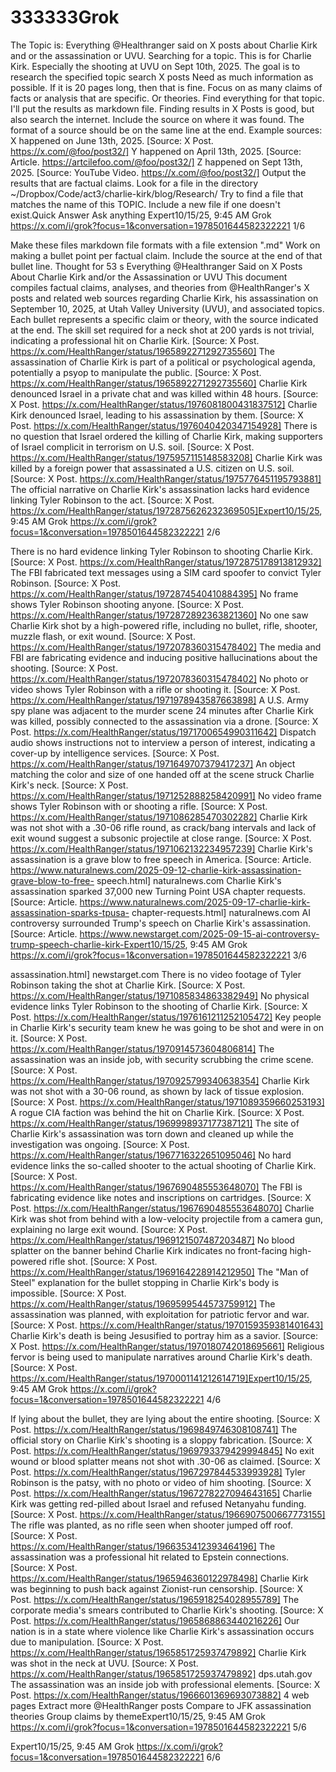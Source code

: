 # 333333Grok

The Topic is: Everything @Healthranger said on X posts about 
Charlie Kirk and or the assassination or UVU.
Searching for a topic.
This is for Charlie Kirk. Especially the shooting at UVU on Sept 
10th, 2025. The goal is to research the specified topic search X 
posts
Need as much information as possible. If it is 20 pages long, 
then that is fine. Focus on as many claims of facts or 
analysis that are specific. Or theories. 
Find everything for that topic. I'll put the results as 
markdown file.
Finding results in X Posts is good, but also search the 
internet.
Include the source on where it was found.
The format of a source should be on the same line at the 
end.
Example sources:
X happened on June 13th, 2025. [Source: X Post. 
https://x.com/@foo/post32/]
Y happened on April 13th, 2025. [Source: Article. 
https://artcilefoo.com/@foo/post32/]
Z happened on Sept 13th, 2025. [Source: YouTube 
Video. https://x.com/@foo/post32/]
Output the results that are factual claims.
Look for a file in the directory 
~/Dropbox/Code/act3/charlie-kirk/blog/Research/
Try to find a file that matches the name of this TOPIC. 
Include a new file if one doesn't exist.Quick Answer
Ask anything
Expert10/15/25, 9:45 AM Grok
https://x.com/i/grok?focus=1&conversation=1978501644582322221 1/6

Make these files markdown file formats with a file extension 
".md"
Work on making a bullet point per factual claim. Include the 
source at the end of that bullet line.
Thought for 53 s
Everything @Healthranger Said on X Posts 
About Charlie Kirk and/or the 
Assassination or UVU
This document compiles factual claims, analyses, and theories from @HealthRanger's X posts and 
related web sources regarding Charlie Kirk, his assassination on September 10, 2025, at Utah 
Valley University (UVU), and associated topics. Each bullet represents a specific claim or theory, 
with the source indicated at the end.
The skill set required for a neck shot at 200 yards is not trivial, indicating a professional hit on 
Charlie Kirk. [Source: X Post. https://x.com/HealthRanger/status/1965892271292735560]
The assassination of Charlie Kirk is part of a political or psychological agenda, potentially a 
psyop to manipulate the public. [Source: X Post. 
https://x.com/HealthRanger/status/1965892271292735560]
Charlie Kirk denounced Israel in a private chat and was killed within 48 hours. [Source: X Post. 
https://x.com/HealthRanger/status/1976081800431837512]
Charlie Kirk denounced Israel, leading to his assassination by them. [Source: X Post. 
https://x.com/HealthRanger/status/1976040420347154928]
There is no question that Israel ordered the killing of Charlie Kirk, making supporters of Israel 
complicit in terrorism on U.S. soil. [Source: X Post. 
https://x.com/HealthRanger/status/1975957115148583208]
Charlie Kirk was killed by a foreign power that assassinated a U.S. citizen on U.S. soil. [Source: 
X Post. https://x.com/HealthRanger/status/1975776451195793881]
The official narrative on Charlie Kirk's assassination lacks hard evidence linking Tyler 
Robinson to the act. [Source: X Post. 
https://x.com/HealthRanger/status/1972875626232369505]Expert10/15/25, 9:45 AM Grok
https://x.com/i/grok?focus=1&conversation=1978501644582322221 2/6

There is no hard evidence linking Tyler Robinson to shooting Charlie Kirk. [Source: X Post. 
https://x.com/HealthRanger/status/1972875178913812932]
The FBI fabricated text messages using a SIM card spoofer to convict Tyler Robinson. [Source: 
X Post. https://x.com/HealthRanger/status/1972874540410884395]
No frame shows Tyler Robinson shooting anyone. [Source: X Post. 
https://x.com/HealthRanger/status/1972872892363821360]
No one saw Charlie Kirk shot by a high-powered rifle, including no bullet, rifle, shooter, muzzle 
flash, or exit wound. [Source: X Post. 
https://x.com/HealthRanger/status/1972078360315478402]
The media and FBI are fabricating evidence and inducing positive hallucinations about the 
shooting. [Source: X Post. https://x.com/HealthRanger/status/1972078360315478402]
No photo or video shows Tyler Robinson with a rifle or shooting it. [Source: X Post. 
https://x.com/HealthRanger/status/1971978943587663898]
A U.S. Army spy plane was adjacent to the murder scene 24 minutes after Charlie Kirk was 
killed, possibly connected to the assassination via a drone. [Source: X Post. 
https://x.com/HealthRanger/status/1971700654990311642]
Dispatch audio shows instructions not to interview a person of interest, indicating a cover-up 
by intelligence services. [Source: X Post. 
https://x.com/HealthRanger/status/1971649707379417237]
An object matching the color and size of one handed off at the scene struck Charlie Kirk's 
neck. [Source: X Post. https://x.com/HealthRanger/status/1971252888258420991]
No video frame shows Tyler Robinson with or shooting a rifle. [Source: X Post. 
https://x.com/HealthRanger/status/1971086285470302282]
Charlie Kirk was not shot with a .30-06 rifle round, as crack/bang intervals and lack of exit 
wound suggest a subsonic projectile at close range. [Source: X Post. 
https://x.com/HealthRanger/status/1971062132234957239]
Charlie Kirk's assassination is a grave blow to free speech in America. [Source: Article. 
https://www.naturalnews.com/2025-09-12-charlie-kirk-assassination-grave-blow-to-free-
speech.html] naturalnews.com
Charlie Kirk's assassination sparked 37,000 new Turning Point USA chapter requests. [Source: 
Article. https://www.naturalnews.com/2025-09-17-charlie-kirk-assassination-sparks-tpusa-
chapter-requests.html] naturalnews.com
AI controversy surrounded Trump's speech on Charlie Kirk's assassination. [Source: Article. 
https://www.newstarget.com/2025-09-15-ai-controversy-trump-speech-charlie-kirk-Expert10/15/25, 9:45 AM Grok
https://x.com/i/grok?focus=1&conversation=1978501644582322221 3/6

assassination.html] newstarget.com
There is no video footage of Tyler Robinson taking the shot at Charlie Kirk. [Source: X Post. 
https://x.com/HealthRanger/status/1971085834863382949]
No physical evidence links Tyler Robinson to the shooting of Charlie Kirk. [Source: X Post. 
https://x.com/HealthRanger/status/1976161211252105472]
Key people in Charlie Kirk's security team knew he was going to be shot and were in on it. 
[Source: X Post. https://x.com/HealthRanger/status/1970914573604806814]
The assassination was an inside job, with security scrubbing the crime scene. [Source: X Post. 
https://x.com/HealthRanger/status/1970925799340638354]
Charlie Kirk was not shot with a 30-06 round, as shown by lack of tissue explosion. [Source: X 
Post. https://x.com/HealthRanger/status/1971089359660253193]
A rogue CIA faction was behind the hit on Charlie Kirk. [Source: X Post. 
https://x.com/HealthRanger/status/1969998937177387121]
The site of Charlie Kirk's assassination was torn down and cleaned up while the investigation 
was ongoing. [Source: X Post. https://x.com/HealthRanger/status/1967716322651095046]
No hard evidence links the so-called shooter to the actual shooting of Charlie Kirk. [Source: X 
Post. https://x.com/HealthRanger/status/1967690485553648070]
The FBI is fabricating evidence like notes and inscriptions on cartridges. [Source: X Post. 
https://x.com/HealthRanger/status/1967690485553648070]
Charlie Kirk was shot from behind with a low-velocity projectile from a camera gun, explaining 
no large exit wound. [Source: X Post. 
https://x.com/HealthRanger/status/1969121507487203487]
No blood splatter on the banner behind Charlie Kirk indicates no front-facing high-powered 
rifle shot. [Source: X Post. https://x.com/HealthRanger/status/1969164228914212950]
The "Man of Steel" explanation for the bullet stopping in Charlie Kirk's body is impossible. 
[Source: X Post. https://x.com/HealthRanger/status/1969599544573759912]
The assassination was planned, with exploitation for patriotic fervor and war. [Source: X Post. 
https://x.com/HealthRanger/status/1970159359381401643]
Charlie Kirk's death is being Jesusified to portray him as a savior. [Source: X Post. 
https://x.com/HealthRanger/status/1970180742018695661]
Religious fervor is being used to manipulate narratives around Charlie Kirk's death. [Source: X 
Post. https://x.com/HealthRanger/status/1970001141212614719]Expert10/15/25, 9:45 AM Grok
https://x.com/i/grok?focus=1&conversation=1978501644582322221 4/6

If lying about the bullet, they are lying about the entire shooting. [Source: X Post. 
https://x.com/HealthRanger/status/1969849746308108741]
The official story on Charlie Kirk's shooting is a sloppy fabrication. [Source: X Post. 
https://x.com/HealthRanger/status/1969793379429994845]
No exit wound or blood splatter means not shot with .30-06 as claimed. [Source: X Post. 
https://x.com/HealthRanger/status/1967297844533993928]
Tyler Robinson is the patsy, with no photo or video of him shooting. [Source: X Post. 
https://x.com/HealthRanger/status/1967278227094643165]
Charlie Kirk was getting red-pilled about Israel and refused Netanyahu funding. [Source: X 
Post. https://x.com/HealthRanger/status/1966907500667773155]
The rifle was planted, as no rifle seen when shooter jumped off roof. [Source: X Post. 
https://x.com/HealthRanger/status/1966353412393464196]
The assassination was a professional hit related to Epstein connections. [Source: X Post. 
https://x.com/HealthRanger/status/1965946360122978498]
Charlie Kirk was beginning to push back against Zionist-run censorship. [Source: X Post. 
https://x.com/HealthRanger/status/1965918254028955789]
The corporate media's smears contributed to Charlie Kirk's shooting. [Source: X Post. 
https://x.com/HealthRanger/status/1965868863440216226]
Our nation is in a state where violence like Charlie Kirk's assassination occurs due to 
manipulation. [Source: X Post. https://x.com/HealthRanger/status/1965851725937479892]
Charlie Kirk was shot in the neck at UVU. [Source: X Post. 
https://x.com/HealthRanger/status/1965851725937479892] dps.utah.gov
The assassination was an inside job with professional elements. [Source: X Post. 
https://x.com/HealthRanger/status/1966601369693073882]
4 web pages
Extract more @HealthRanger posts
Compare to JFK assassination theories
Group claims by themeExpert10/15/25, 9:45 AM Grok
https://x.com/i/grok?focus=1&conversation=1978501644582322221 5/6

Expert10/15/25, 9:45 AM Grok
https://x.com/i/grok?focus=1&conversation=1978501644582322221 6/6